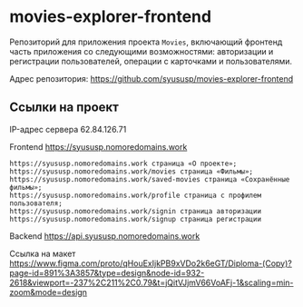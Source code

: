 # movies-explorer-frontend 
Репозиторий для приложения проекта `Movies`, включающий фронтенд часть приложения со следующими возможностями: авторизации и регистрации пользователей, операции с карточками и пользователями.

Адрес репозитория: https://github.com/syususp/movies-explorer-frontend 

## Ссылки на проект

IP-адрес сервера 62.84.126.71

Frontend https://syususp.nomoredomains.work

    https://syususp.nomoredomains.work страница «О проекте»;
    https://syususp.nomoredomains.work/movies страница «Фильмы»;
    https://syususp.nomoredomains.work/saved-movies страница «Сохранённые фильмы»;
    https://syususp.nomoredomains.work/profile страница с профилем пользователя;
    https://syususp.nomoredomains.work/signin страница авторизации 
    https://syususp.nomoredomains.work/signup страница регистрации

Backend https://api.syususp.nomoredomains.work

Ссылка на макет https://www.figma.com/proto/qHouExIjkPB9xVDo2k6eGT/Diploma-(Copy)?page-id=891%3A3857&type=design&node-id=932-2618&viewport=-237%2C211%2C0.79&t=jQitVJjmV66VoAFj-1&scaling=min-zoom&mode=design
